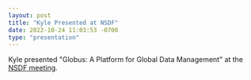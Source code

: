 ```yaml
---
layout: post
title: "Kyle Presented at NSDF"
date: 2022-10-24 11:03:53 -0700
type: "presentation"
---
```


Kyle presented "Globus: A Platform for Global Data Management" at the [NSDF meeting](https://nationalsciencedatafabric.org/nsdf-ahm-2022).